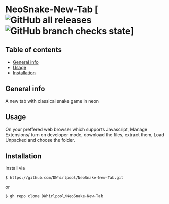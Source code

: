 # NeoSnake-New-Tab [![GitHub all releases](https://img.shields.io/github/downloads/DWhirlpool/NeoSnake-New-Tab/total)![GitHub branch checks state](https://img.shields.io/github/checks-status/DWhirlpool/NeoSnake-New-Tab/main)]
## Table of contents
* [General info](#general-info)
* [Usage](#Usage)
* [Installation](#Installation)
## General info
A new tab with classical snake game in neon
## Usage
On your preffered web browser which supports Javascript, Manage Extensions/ turn on developer mode, download the files, extract them, Load Unpacked and choose the folder.
## Installation
Install via
```
$ https://github.com/DWhirlpool/NeoSnake-New-Tab.git
```
or
```
$ gh repo clone DWhirlpool/NeoSnake-New-Tab
```
